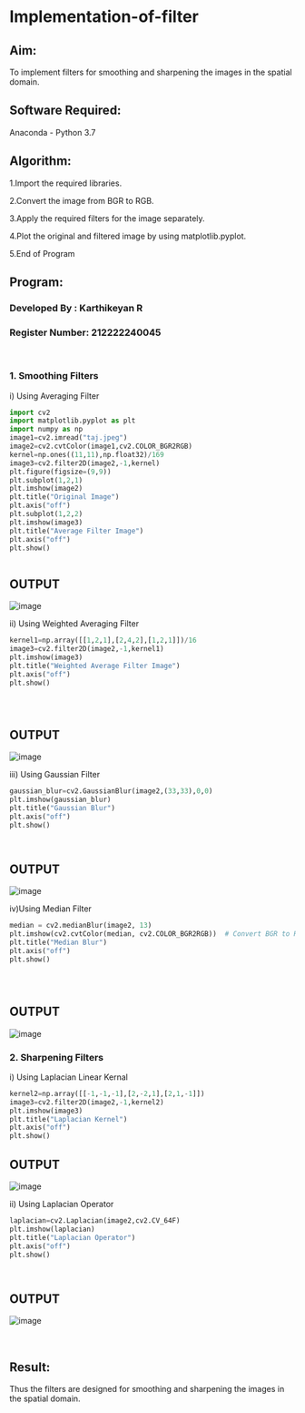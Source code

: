 # Implementation-of-filter
## Aim:
To implement filters for smoothing and sharpening the images in the spatial domain.

## Software Required:
Anaconda - Python 3.7

## Algorithm:

1.Import the required libraries.

2.Convert the image from BGR to RGB.

3.Apply the required filters for the image separately.

4.Plot the original and filtered image by using matplotlib.pyplot.

5.End of Program

## Program:
### Developed By   : Karthikeyan R
### Register Number: 212222240045
</br>

### 1. Smoothing Filters

i) Using Averaging Filter
```Python
import cv2
import matplotlib.pyplot as plt
import numpy as np
image1=cv2.imread("taj.jpeg")
image2=cv2.cvtColor(image1,cv2.COLOR_BGR2RGB)
kernel=np.ones((11,11),np.float32)/169
image3=cv2.filter2D(image2,-1,kernel)
plt.figure(figsize=(9,9))
plt.subplot(1,2,1)
plt.imshow(image2)
plt.title("Original Image")
plt.axis("off")
plt.subplot(1,2,2)
plt.imshow(image3)
plt.title("Average Filter Image")
plt.axis("off")
plt.show()



```
<h2>OUTPUT</h2>

![image](https://github.com/user-attachments/assets/52b632f1-0e0e-4b62-a367-1247cf422104)


ii) Using Weighted Averaging Filter
```Python
kernel1=np.array([[1,2,1],[2,4,2],[1,2,1]])/16
image3=cv2.filter2D(image2,-1,kernel1)
plt.imshow(image3)
plt.title("Weighted Average Filter Image")
plt.axis("off")
plt.show()





```
<h2>OUTPUT</h2>

![image](https://github.com/user-attachments/assets/7603b83a-4bcf-4a6b-bc1b-3e596250500d)


iii) Using Gaussian Filter
```Python
gaussian_blur=cv2.GaussianBlur(image2,(33,33),0,0)
plt.imshow(gaussian_blur)
plt.title("Gaussian Blur")
plt.axis("off")
plt.show()




```
<h2>OUTPUT</h2>

![image](https://github.com/user-attachments/assets/e1288e3a-0743-47a5-8ae5-e4bfb92e3b93)


iv)Using Median Filter
```Python
median = cv2.medianBlur(image2, 13)
plt.imshow(cv2.cvtColor(median, cv2.COLOR_BGR2RGB))  # Convert BGR to RGB for correct color display
plt.title("Median Blur")
plt.axis("off")
plt.show()





```
<h2>OUTPUT</h2>

![image](https://github.com/user-attachments/assets/607bdfb1-4beb-479f-9816-2f23ca52d468)


### 2. Sharpening Filters
i) Using Laplacian Linear Kernal
```Python
kernel2=np.array([[-1,-1,-1],[2,-2,1],[2,1,-1]])
image3=cv2.filter2D(image2,-1,kernel2)
plt.imshow(image3)
plt.title("Laplacian Kernel")
plt.axis("off")
plt.show()


```
<h2>OUTPUT</h2>

![image](https://github.com/user-attachments/assets/228b5532-7661-40f3-ae5f-cc264abd1a4f)


ii) Using Laplacian Operator
```Python
laplacian=cv2.Laplacian(image2,cv2.CV_64F)
plt.imshow(laplacian)
plt.title("Laplacian Operator")
plt.axis("off")
plt.show()




```
<h2>OUTPUT</h2>

![image](https://github.com/user-attachments/assets/ab706b33-251e-4466-b954-23bf5610c257)

</br>

## Result:
Thus the filters are designed for smoothing and sharpening the images in the spatial domain.

